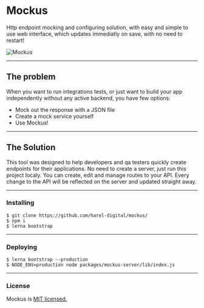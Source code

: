 # Mockus
Http endpoint mocking and configuring solution, with easy and simple to use web interface, which updates immediatly on save, with no need to restart!

![Mockus](https://i.imgur.com/ryIVgzb.jpg)

---
## The problem
When you want to run integrations tests, or just want to build your app independently without any active backend, you have few options:

- Mock out the response with a JSON file
- Create a mock service yourself
- Use Mockus!

---
## The Solution
This tool was designed to help developers and qa testers quickly create endpoints for their applications. No need to create a server, just run this project localy. You can create, edit and manage routes to your API. Every change to the API will be reflected on the server and updated straight away.

---
### Installing
```
$ git clone https://github.com/harel-digital/mockus/
$ npm i
$ lerna bootstrap
```
---
### Deploying
```
$ lerna bootstrap --production
$ NODE_ENV=production node packages/mockus-server/lib/index.js
```
---
### License
Mockus is [MIT licensed.](https://github.com/harel-digital/mockus/blob/master/LICENSE)